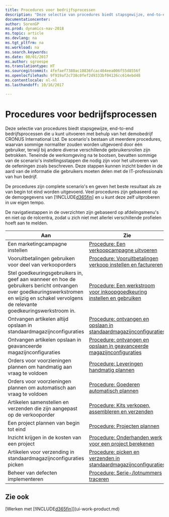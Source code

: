 ```yaml
---
title: Procedures voor bedrijfsprocessen
description: "Deze selectie van procedures biedt stapsgewijze, end-to-end bedrijfsprocessen die u kunt uitvoeren met behulp van het demobedrijf CRONUS International Ltd. De scenario's bestaan uit meerdere procedures, waarvan sommige normaliter zouden worden uitgevoerd door één gebruiker, terwijl bij andere diverse verschillende gebruikersrollen zijn betrokken. Teneinde de werkomgeving na te bootsen, bevatten sommige van de scenario's instellingsstappen die nodig zijn voor het uitvoeren van de oefeningen zoals beschreven. Deze stappen kunnen inzicht bieden in de aard van de informatie die gebruikers moeten delen met de IT-professionals van hun bedrijf."
documentationcenter: 
author: SorenGP
ms.prod: dynamics-nav-2018
ms.topic: article
ms.devlang: na
ms.tgt_pltfrm: na
ms.workload: na
ms.search.keywords: 
ms.date: 08/01/2017
ms.author: sgroespe
ms.translationtype: HT
ms.sourcegitcommit: 4fefaef7380ac10836fcac404eea006f55d8556f
ms.openlocfilehash: 9f919af2c738c0fef2d9333bf04126cc614ebd48
ms.contentlocale: nl-nl
ms.lasthandoff: 10/16/2017

---
```

# <a name="business-process-walkthroughs"></a>Procedures voor bedrijfsprocessen
Deze selectie van procedures biedt stapsgewijze, end-to-end bedrijfsprocessen die u kunt uitvoeren met behulp van het demobedrijf CRONUS International Ltd. De scenario's bestaan uit meerdere procedures, waarvan sommige normaliter zouden worden uitgevoerd door één gebruiker, terwijl bij andere diverse verschillende gebruikersrollen zijn betrokken. Teneinde de werkomgeving na te bootsen, bevatten sommige van de scenario's instellingsstappen die nodig zijn voor het uitvoeren van de oefeningen zoals beschreven. Deze stappen kunnen inzicht bieden in de aard van de informatie die gebruikers moeten delen met de IT-professionals van hun bedrijf.  

 De procedures zijn complete scenario's en geven het beste resultaat als ze van begin tot eind worden uitgevoerd. Veel procedures zijn gebaseerd op de demogegevens van [!INCLUDE[d365fin](includes/d365fin_md.md)] en u kunt deze zelf uitproberen in uw eigen tempo.  

 De navigatiestappen in de overzichten zijn gebaseerd op afdelingsmenu's en niet op de rolcentra, zodat u zich niet met allerlei verschillende profielen hoeft aan te melden.  

|Aan|Zie|  
|--------|---------|  
|Een marketingcampagne instellen|[Procedure: Een verkoopcampagne uitvoeren](walkthrough-conducting-a-sales-campaign.md)|  
|Vooruitbetalingen gebruiken voor deel van verkooporders|[Procedure: Vooruitbetalingen verkoop instellen en factureren](walkthrough-setting-up-and-invoicing-sales-prepayments.md)|  
|Stel goedkeuringsgebruikers in, geef aan wanneer en hoe de gebruikers bericht ontvangen over goedkeuringswerkstromen en wijzig en schakel vervolgens de relevante goedkeuringswerkstroom in.|[Procedure: Een werkstroom voor inkoopgoedkeuring instellen en gebruiken](walkthrough-setting-up-and-using-a-purchase-approval-workflow.md)|  
|Ontvangen artikelen altijd opslaan in standaardmagazijnconfiguraties|[Procedure: ontvangen en opslaan in standaardmagazijnconfiguraties](walkthrough-receiving-and-putting-away-in-basic-warehousing.md)|  
|Ontvangen artikelen opslaan in geavanceerde magazijnconfiguraties|[Procedure: ontvangen en opslaan in geavanceerde magazijnconfiguraties](walkthrough-receiving-and-putting-away-in-advanced-warehousing.md)|  
|Orders voor voorzieningen plannen om handmatig aan vraag te voldoen|[Procedure: Leveringen handmatig plannen](walkthrough-planning-supplies-manually.md)|  
|Orders voor voorzieningen plannen om automatisch aan vraag te voldoen|[Procedure: Goederen automatisch plannen](walkthrough-planning-supplies-automatically.md)|  
|Artikelen samenstellen en verzenden die zijn aangepast op de verkooporder|[Procedure: Kits verkopen, assembleren en verzenden](walkthrough-selling-assembling-and-shipping-kits.md)|  
|Een project plannen van begin tot eind|[Procedure: Projecten plannen](walkthrough-managing-projects-with-jobs.md)|  
|Inzicht krijgen in de kosten van een project|[Procedure: Onderhanden werk voor een project berekenen](walkthrough-calculating-work-in-process-for-a-job.md)|  
|Artikelen voor verzending in standaardmagazijnconfiguraties picken|[Procedure: picken en verzenden in standaardmagazijnconfiguraties](walkthrough-picking-and-shipping-in-basic-warehousing.md)|  
|Beheer van defecten implementeren|[Procedure: Serie-/lotnummers traceren](walkthrough-tracing-serial-lot-numbers.md)|  

## <a name="see-also"></a>Zie ook
[Werken met [!INCLUDE[d365fin](includes/d365fin_md.md)]](ui-work-product.md)  

